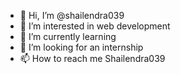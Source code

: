 - 👋 Hi, I’m @shailendra039
- 👀 I’m interested in web development 
- 🌱 I’m currently learning 
- 💞️ I’m looking for an internship 
- 📫 How to reach me Shailendra039


<!---
shailendra039/shailendra039 is a ✨ special ✨ repository because its `README.md` (this file) appears on your GitHub profile.
You can click the Preview link to take a look at your changes.
--->
